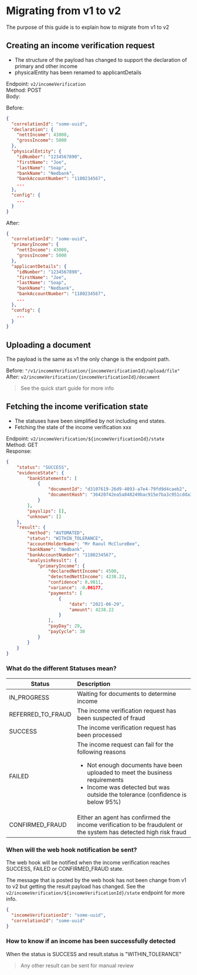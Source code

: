 # Migrating from v1 to v2

The purpose of this guide is to explain how to migrate from v1 to v2

## Creating an income verification request

 * The structure of the payload has changed to support the declaration of primary and other income
 * physicalEntity has been renamed to applicantDetails

Endpoint: ```v2/incomeVerification```  
Method: POST  
Body:

Before:
```json
{
  "correlationId": "some-uuid",
  "declaration": {
    "nettIncome": 43000,
    "grossIncome": 5000
  },
  "physicalEntity": {
    "idNumber": "1234567890",
    "firstName": "Joe",
    "lastName": "Soap",
    "bankName": "Nedbank",
    "bankAccountNumber": "1180234567",
    ...
  },
  "config": {
    ...
  }
}
```

After:
```json
{
  "correlationId": "some-uuid",
  "primaryIncome": {
    "nettIncome": 43000,
    "grossIncome": 5000
  },
  "applicantDetails": {
    "idNumber": "1234567890",
    "firstName": "Joe",
    "lastName": "Soap",
    "bankName": "Nedbank",
    "bankAccountNumber": "1180234567",
    ...
  },
  "config": {
    ...
  }
}
```

## Uploading a document

The payload is the same as v1 the only change is the endpoint path.

Before: ```"/v1/incomeVerification/{incomeVerificationId}/upload/file"```  
After: ```v2/incomeVerification/{incomeVerificationId}/document```

> See the quick start guide for more info

## Fetching the income verification state

 * The statuses have been simplified by not including end states.
 * Fetching the state of the income verification xxx

Endpoint: ```v2/incomeVerification/${incomeVerificationId}/state```  
Method: GET  
Response:
```json
{
    "status": "SUCCESS",
    "evidenceState": {
        "bankStatements": [
            {
                "documentId": "d3107619-26d9-4093-a7e4-79fd9d4caeb2",
                "documentHash": "36420742ea5a848249bac915e7ba3c951cdda395"
            }
        ],
        "payslips": [],
        "unknown": []
    },
    "result": {
        "method": "AUTOMATED",
        "status": "WITHIN_TOLERANCE",
        "accountHolderName": "Mr Raoul McClureBee",
        "bankName": "Nedbank",
        "bankAccountNumber": "1180234567",
        "analysisResult": {
            "primaryIncome": {
                "declaredNettIncome": 4500,
                "detectedNettIncome": 4238.22,
                "confidence": 0.9811,
                "variance": -0.06177,
                "payments": [
                    {
                        "date": "2021-06-29",
                        "amount": 4238.22
                    }
                ],
                "payDay": 29,
                "payCycle": 30
            }
        }
    }
}
```

### What do the different Statuses mean?
| Status            | Description                                                                                                                                                                                                                          |
|-------------------|:-------------------------------------------------------------------------------------------------------------------------------------------------------------------------------------------------------------------------------------|
| IN_PROGRESS       | Waiting for documents to determine income                                                                                                                                                                                            |
| REFERRED_TO_FRAUD | The income verification request has been suspected of fraud                                                                                                                                                                          |
| SUCCESS           | The income verification request has been processed                                                                                                                                                                                   |
| FAILED            | The income request can fail for the following reasons<ul><li>Not enough documents have been uploaded to meet the business requirements</li><li>Income was detected but was outside the tolerance (confidence is below 95%)</li></ul> |
| CONFIRMED_FRAUD   | Either an agent has confirmed the income verification to be fraudulent or the system has detected high risk fraud                                                                                                                    |

### When will the web hook notification be sent?

The web hook will be notified when the income verification reaches SUCCESS, FAILED or CONFIRMED_FRAUD state.

The message that is posted by the web hook has not been change from v1 to v2 but getting the result payload has changed. 
See the ```v2/incomeVerification/${incomeVerificationId}/state``` endpoint for more info. 
```json
{
  "incomeVerificationId": "some-uuid",
  "correlationId": "some-uuid"
}
```

### How to know if an income has been successfully detected

When the status is SUCCESS and result.status is "WITHIN_TOLERANCE"

> Any other result can be sent for manual review
